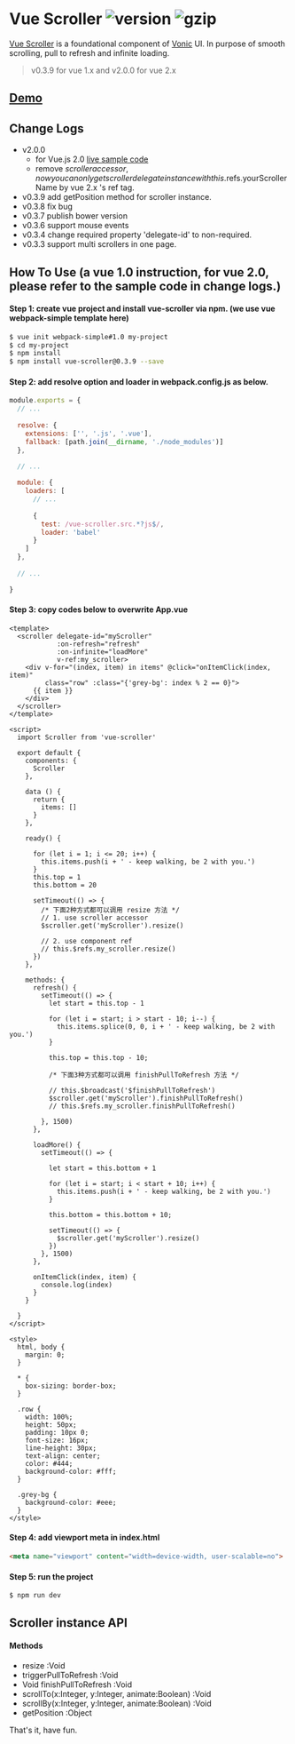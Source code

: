 # Vue Scroller ![version](https://img.shields.io/badge/release-%20v2.0.0%20-green.svg) ![gzip](https://img.shields.io/badge/gzip-%2010k%20-green.svg)

[Vue Scroller](https://github.com/wangdahoo/vue-scroller) is a foundational component of [Vonic](https://github.com/wangdahoo/vonic) UI.
In purpose of smooth scrolling, pull to refresh and infinite loading.

> v0.3.9 for vue 1.x and v2.0.0 for vue 2.x

## [Demo](https://wangdahoo.github.io/vue-scroller/)

## Change Logs
- v2.0.0
  - for Vue.js 2.0 [live sample code](https://jsfiddle.net/wangdahoo/59zjmfLe/)
  - remove $scroller accessor, now you can only get scroller delegate instance with this.$refs.yourScrollerName by vue 2.x 's ref tag.
- v0.3.9
add getPosition method for scroller instance.
- v0.3.8
fix bug
- v0.3.7
publish bower version
- v0.3.6
support mouse events
- v0.3.4
change required property 'delegate-id' to non-required.
- v0.3.3
support multi scrollers in one page.

## How To Use (a vue 1.0 instruction, for vue 2.0, please refer to the sample code in change logs.)
#### Step 1: create vue project and install vue-scroller via npm. (we use vue webpack-simple template here)
```bash
$ vue init webpack-simple#1.0 my-project
$ cd my-project
$ npm install
$ npm install vue-scroller@0.3.9 --save
```

#### Step 2: add resolve option and loader in webpack.config.js as below.
```js
module.exports = {
  // ...
  
  resolve: {
    extensions: ['', '.js', '.vue'],
    fallback: [path.join(__dirname, './node_modules')]
  },

  // ...
  
  module: {
    loaders: [
      // ...
      
      {
        test: /vue-scroller.src.*?js$/,
        loader: 'babel'
      }
    ]
  },
  
  // ...

}
```

#### Step 3: copy codes below to overwrite App.vue
```vue
<template>
  <scroller delegate-id="myScroller"
            :on-refresh="refresh"
            :on-infinite="loadMore"
            v-ref:my_scroller>
    <div v-for="(index, item) in items" @click="onItemClick(index, item)"
         class="row" :class="{'grey-bg': index % 2 == 0}">
      {{ item }}
    </div>
  </scroller>
</template>

<script>
  import Scroller from 'vue-scroller'

  export default {
    components: {
      Scroller
    },

    data () {
      return {
        items: []
      }
    },

    ready() {

      for (let i = 1; i <= 20; i++) {
        this.items.push(i + ' - keep walking, be 2 with you.')
      }
      this.top = 1
      this.bottom = 20

      setTimeout(() => {
        /* 下面2种方式都可以调用 resize 方法 */
        // 1. use scroller accessor
        $scroller.get('myScroller').resize()

        // 2. use component ref
        // this.$refs.my_scroller.resize()
      })
    },

    methods: {
      refresh() {
        setTimeout(() => {
          let start = this.top - 1

          for (let i = start; i > start - 10; i--) {
            this.items.splice(0, 0, i + ' - keep walking, be 2 with you.')
          }

          this.top = this.top - 10;

          /* 下面3种方式都可以调用 finishPullToRefresh 方法 */

          // this.$broadcast('$finishPullToRefresh')
          $scroller.get('myScroller').finishPullToRefresh()
          // this.$refs.my_scroller.finishPullToRefresh()

        }, 1500)
      },

      loadMore() {
        setTimeout(() => {

          let start = this.bottom + 1

          for (let i = start; i < start + 10; i++) {
            this.items.push(i + ' - keep walking, be 2 with you.')
          }

          this.bottom = this.bottom + 10;

          setTimeout(() => {
            $scroller.get('myScroller').resize()
          })
        }, 1500)
      },

      onItemClick(index, item) {
        console.log(index)
      }
    }

  }
</script>

<style>
  html, body {
    margin: 0;
  }

  * {
    box-sizing: border-box;
  }

  .row {
    width: 100%;
    height: 50px;
    padding: 10px 0;
    font-size: 16px;
    line-height: 30px;
    text-align: center;
    color: #444;
    background-color: #fff;
  }

  .grey-bg {
    background-color: #eee;
  }
</style>
```

#### Step 4: add viewport meta in index.html
```html
<meta name="viewport" content="width=device-width, user-scalable=no">
```

#### Step 5: run the project
```bash
$ npm run dev
```

## Scroller instance API
#### Methods
- resize :Void
- triggerPullToRefresh :Void
- Void finishPullToRefresh :Void
- scrollTo(x:Integer, y:Integer, animate:Boolean) :Void
- scrollBy(x:Integer, y:Integer, animate:Boolean) :Void
- getPosition :Object


That's it, have fun.

